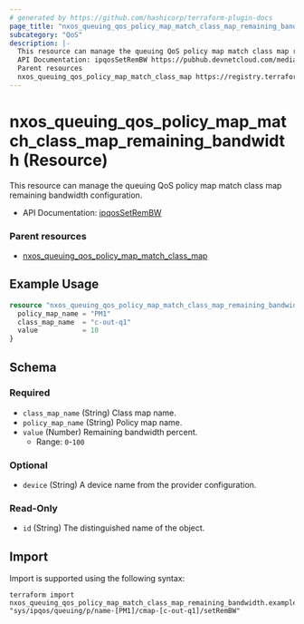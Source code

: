 ```yaml
---
# generated by https://github.com/hashicorp/terraform-plugin-docs
page_title: "nxos_queuing_qos_policy_map_match_class_map_remaining_bandwidth Resource - terraform-provider-nxos"
subcategory: "QoS"
description: |-
  This resource can manage the queuing QoS policy map match class map remaining bandwidth configuration.
  API Documentation: ipqosSetRemBW https://pubhub.devnetcloud.com/media/dme-docs-10-2-2/docs/Qos/ipqos:SetRemBW/
  Parent resources
  nxos_queuing_qos_policy_map_match_class_map https://registry.terraform.io/providers/CiscoDevNet/nxos/latest/docs/resources/queuing_qos_policy_map_match_class_map
---
```


# nxos_queuing_qos_policy_map_match_class_map_remaining_bandwidth (Resource)

This resource can manage the queuing QoS policy map match class map remaining bandwidth configuration.

- API Documentation: [ipqosSetRemBW](https://pubhub.devnetcloud.com/media/dme-docs-10-2-2/docs/Qos/ipqos:SetRemBW/)

### Parent resources

- [nxos_queuing_qos_policy_map_match_class_map](https://registry.terraform.io/providers/CiscoDevNet/nxos/latest/docs/resources/queuing_qos_policy_map_match_class_map)

## Example Usage

```terraform
resource "nxos_queuing_qos_policy_map_match_class_map_remaining_bandwidth" "example" {
  policy_map_name = "PM1"
  class_map_name  = "c-out-q1"
  value           = 10
}
```

<!-- schema generated by tfplugindocs -->
## Schema

### Required

- `class_map_name` (String) Class map name.
- `policy_map_name` (String) Policy map name.
- `value` (Number) Remaining bandwidth percent.
  - Range: `0`-`100`

### Optional

- `device` (String) A device name from the provider configuration.

### Read-Only

- `id` (String) The distinguished name of the object.

## Import

Import is supported using the following syntax:

```shell
terraform import nxos_queuing_qos_policy_map_match_class_map_remaining_bandwidth.example "sys/ipqos/queuing/p/name-[PM1]/cmap-[c-out-q1]/setRemBW"
```
